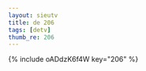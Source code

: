 ```yaml
--- 
layout: sieutv
title: de 206
tags: [detv]
thumb_re: 206
---
```

{% include oADdzK6f4W key="206" %} 
